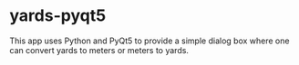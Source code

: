 # yards-pyqt5

This app uses Python and PyQt5 to provide a simple dialog box where one can convert yards to meters or meters to yards.
